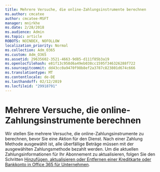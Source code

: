 ```yaml
---
title: Mehrere Versuche, die online-Zahlungsinstrumente berechnen
ms.author: cmcatee
author: cmcatee-MSFT
manager: mnirkhe
ms.date: 2/28/2018
ms.audience: Admin
ms.topic: article
ROBOTS: NOINDEX, NOFOLLOW
localization_priority: Normal
ms.collection: Adm_O365
ms.custom: Adm_O365
ms.assetid: 29635602-3521-4663-9d85-d111f85b3a19
ms.openlocfilehash: e81f13c958d6a49eb038cc1595f346326288f722
ms.sourcegitcommit: dd43cc0a9470f98b8ef2a3787c823801d674c666
ms.translationtype: MT
ms.contentlocale: de-DE
ms.lasthandoff: 02/12/2019
ms.locfileid: "29918791"
---
```

# <a name="multiple-attempts-to-charge-online-payment-instruments"></a>Mehrere Versuche, die online-Zahlungsinstrumente berechnen

Wir stellen Sie mehrere Versuche, die online-Zahlungsinstrumente zu berechnen, bevor Sie eine Aktion für den Dienst. Nach einer Zahlung Methode ausgewählt ist, alle überfällige Beträge müssen mit der ausgewählten Zahlungsmethode bezahlt werden. Um die aktuellen Zahlungsinformationen für Ihr Abonnement zu aktualisieren, folgen Sie den Schritten [Hinzufügen, aktualisieren oder Entfernen einer Kreditkarte oder Bankkonto in Office 365 für Unternehmen](https://support.office.com/article/30ba9c83-50d8-4020-90ed-830a5b8c8724).
  

